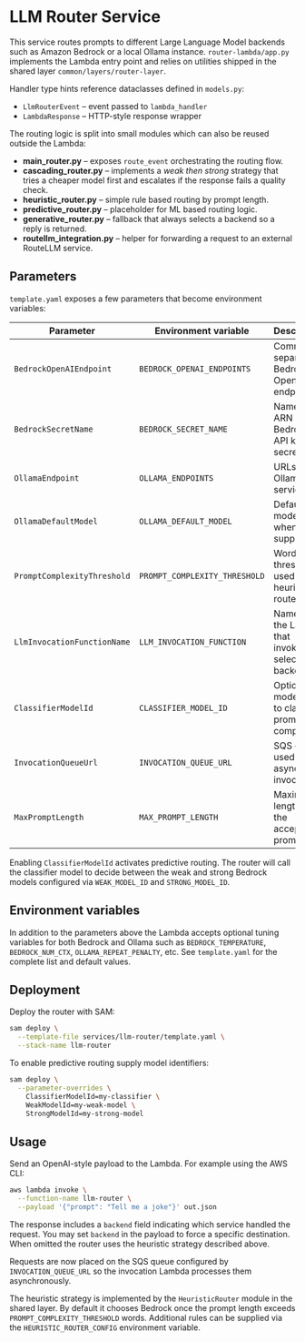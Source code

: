 # LLM Router Service

This service routes prompts to different Large Language Model backends such as Amazon Bedrock or a local Ollama instance. `router-lambda/app.py` implements the Lambda entry point and relies on utilities shipped in the shared layer `common/layers/router-layer`.

Handler type hints reference dataclasses defined in ``models.py``:

- ``LlmRouterEvent`` – event passed to ``lambda_handler``
- ``LambdaResponse`` – HTTP-style response wrapper

The routing logic is split into small modules which can also be reused outside the Lambda:

- **main_router.py** – exposes `route_event` orchestrating the routing flow.
- **cascading_router.py** – implements a *weak then strong* strategy that tries a cheaper model first and escalates if the response fails a quality check.
- **heuristic_router.py** – simple rule based routing by prompt length.
- **predictive_router.py** – placeholder for ML based routing logic.
- **generative_router.py** – fallback that always selects a backend so a reply is returned.
- **routellm_integration.py** – helper for forwarding a request to an external RouteLLM service.

## Parameters

`template.yaml` exposes a few parameters that become environment variables:

| Parameter | Environment variable | Description |
|-----------|----------------------|-------------|
| `BedrockOpenAIEndpoint` | `BEDROCK_OPENAI_ENDPOINTS` | Comma-separated Bedrock OpenAI endpoints |
| `BedrockSecretName` | `BEDROCK_SECRET_NAME` | Name or ARN of the Bedrock API key secret |
| `OllamaEndpoint` | `OLLAMA_ENDPOINTS` | URLs of Ollama services |
| `OllamaDefaultModel` | `OLLAMA_DEFAULT_MODEL` | Default model when none supplied |
| `PromptComplexityThreshold` | `PROMPT_COMPLEXITY_THRESHOLD` | Word threshold used by the heuristic router |
| `LlmInvocationFunctionName` | `LLM_INVOCATION_FUNCTION` | Name of the Lambda that invokes the selected backend |
| `ClassifierModelId` | `CLASSIFIER_MODEL_ID` | Optional model used to classify prompt complexity |
| `InvocationQueueUrl` | `INVOCATION_QUEUE_URL` | SQS queue used for async invocation |
| `MaxPromptLength` | `MAX_PROMPT_LENGTH` | Maximum length of the accepted prompt |

Enabling `ClassifierModelId` activates predictive routing. The router will call
the classifier model to decide between the weak and strong Bedrock models
configured via `WEAK_MODEL_ID` and `STRONG_MODEL_ID`.

## Environment variables

In addition to the parameters above the Lambda accepts optional tuning variables for both Bedrock and Ollama such as `BEDROCK_TEMPERATURE`, `BEDROCK_NUM_CTX`, `OLLAMA_REPEAT_PENALTY`, etc. See `template.yaml` for the complete list and default values.

## Deployment

Deploy the router with SAM:

```bash
sam deploy \
  --template-file services/llm-router/template.yaml \
  --stack-name llm-router
```

To enable predictive routing supply model identifiers:

```bash
sam deploy \
  --parameter-overrides \
    ClassifierModelId=my-classifier \
    WeakModelId=my-weak-model \
    StrongModelId=my-strong-model
```

## Usage

Send an OpenAI-style payload to the Lambda. For example using the AWS CLI:

```bash
aws lambda invoke \
  --function-name llm-router \
  --payload '{"prompt": "Tell me a joke"}' out.json
```

The response includes a `backend` field indicating which service handled the request. You may set `backend` in the payload to force a specific destination. When omitted the router uses the heuristic strategy described above.

Requests are now placed on the SQS queue configured by `INVOCATION_QUEUE_URL` so the invocation Lambda processes them asynchronously.

The heuristic strategy is implemented by the `HeuristicRouter` module in the
shared layer.  By default it chooses Bedrock once the prompt length exceeds
`PROMPT_COMPLEXITY_THRESHOLD` words. Additional rules can be supplied via the
`HEURISTIC_ROUTER_CONFIG` environment variable.
